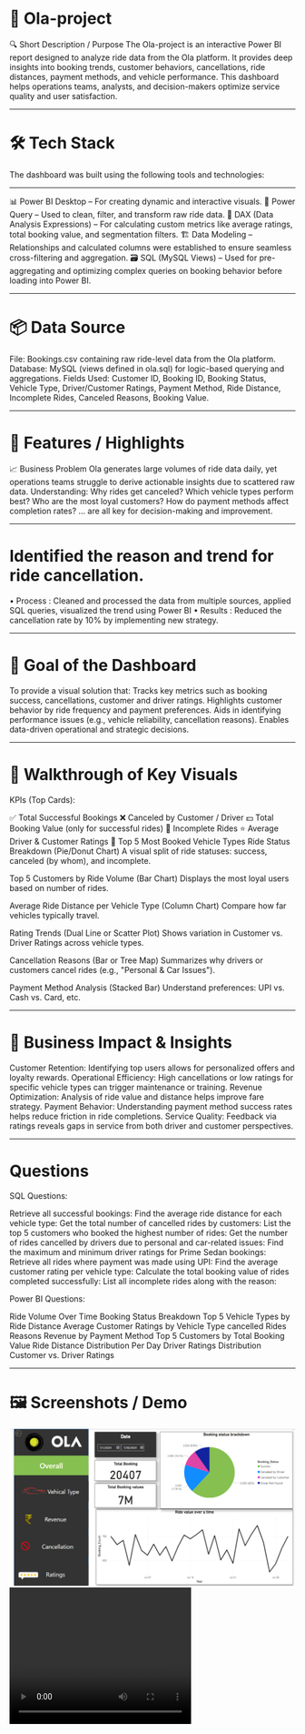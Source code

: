 # 🚗 Ola-project
🔍 Short Description / Purpose
The Ola-project is an interactive Power BI report designed to analyze ride data from the Ola platform. It provides deep insights into booking trends, customer behaviors, cancellations, ride distances, payment methods, and vehicle performance. This dashboard helps operations teams, analysts, and decision-makers optimize service quality and user satisfaction.

---

# 🛠 Tech Stack
The dashboard was built using the following tools and technologies:

---

📊 Power BI Desktop – For creating dynamic and interactive visuals.
🧹 Power Query – Used to clean, filter, and transform raw ride data.
🧠 DAX (Data Analysis Expressions) – For calculating custom metrics like average ratings, total booking value, and segmentation filters.
🏗 Data Modeling – Relationships and calculated columns were established to ensure seamless cross-filtering and aggregation.
🗃 SQL (MySQL Views) – Used for pre-aggregating and optimizing complex queries on booking behavior before loading into Power BI.

---

# 📦 Data Source
File: Bookings.csv containing raw ride-level data from the Ola platform.
Database: MySQL (views defined in ola.sql) for logic-based querying and aggregations.
Fields Used: Customer ID, Booking ID, Booking Status, Vehicle Type, Driver/Customer Ratings, Payment Method, Ride Distance, Incomplete Rides, Canceled Reasons, Booking Value.

---

# 🌟 Features / Highlights
📈 Business Problem
Ola generates large volumes of ride data daily, yet operations teams struggle to derive actionable insights due to scattered raw data. Understanding:
Why rides get canceled?
Which vehicle types perform best?
Who are the most loyal customers?
How do payment methods affect completion rates? … are all key for decision-making and improvement.

---

# Identified the reason and trend for ride cancellation.                                        
•	Process : Cleaned and processed the data from multiple sources, applied SQL queries, visualized the trend using Power BI 
•	Results : Reduced the cancellation rate by 10% by implementing new strategy. 

---

# 🎯 Goal of the Dashboard
To provide a visual solution that:
Tracks key metrics such as booking success, cancellations, customer and driver ratings.
Highlights customer behavior by ride frequency and payment preferences.
Aids in identifying performance issues (e.g., vehicle reliability, cancellation reasons).
Enables data-driven operational and strategic decisions.

---

# 🧭 Walkthrough of Key Visuals
KPIs (Top Cards):

✅ Total Successful Bookings
❌ Canceled by Customer / Driver
💵 Total Booking Value (only for successful rides)
🏁 Incomplete Rides
⭐ Average Driver & Customer Ratings
🚗 Top 5 Most Booked Vehicle Types
Ride Status Breakdown (Pie/Donut Chart) A visual split of ride statuses: success, canceled (by whom), and incomplete.

Top 5 Customers by Ride Volume (Bar Chart) Displays the most loyal users based on number of rides.

Average Ride Distance per Vehicle Type (Column Chart) Compare how far vehicles typically travel.

Rating Trends (Dual Line or Scatter Plot) Shows variation in Customer vs. Driver Ratings across vehicle types.

Cancellation Reasons (Bar or Tree Map) Summarizes why drivers or customers cancel rides (e.g., "Personal & Car Issues").

Payment Method Analysis (Stacked Bar) Understand preferences: UPI vs. Cash vs. Card, etc.

---

# 💼 Business Impact & Insights
Customer Retention: Identifying top users allows for personalized offers and loyalty rewards.
Operational Efficiency: High cancellations or low ratings for specific vehicle types can trigger maintenance or training.
Revenue Optimization: Analysis of ride value and distance helps improve fare strategy.
Payment Behavior: Understanding payment method success rates helps reduce friction in ride completions.
Service Quality: Feedback via ratings reveals gaps in service from both driver and customer perspectives.

---

# Questions

SQL Questions:

Retrieve all successful bookings:
Find the average ride distance for each vehicle type:
Get the total number of cancelled rides by customers:
List the top 5 customers who booked the highest number of rides:
Get the number of rides cancelled by drivers due to personal and car-related issues:
Find the maximum and minimum driver ratings for Prime Sedan bookings:
Retrieve all rides where payment was made using UPI:
Find the average customer rating per vehicle type:
Calculate the total booking value of rides completed successfully:
List all incomplete rides along with the reason:

Power BI Questions:

Ride Volume Over Time
Booking Status Breakdown
Top 5 Vehicle Types by Ride Distance
Average Customer Ratings by Vehicle Type
cancelled Rides Reasons
Revenue by Payment Method
Top 5 Customers by Total Booking Value
Ride Distance Distribution Per Day
Driver Ratings Distribution
Customer vs. Driver Ratings

---

# 🖼 Screenshots / Demo
<img src = "https://github.com/chaitali9881/Ola-project/blob/main/Ola_Project_screenshot.png" >
<video width="320" height="240" controls>
  <source src ="https://github.com/chaitali9881/Ola-project/blob/main/Ola_project_recording.mp4" type="video/mp4"> </video>
